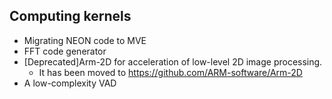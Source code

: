 ## Computing kernels 

- Migrating NEON code to MVE
- FFT code generator
- [Deprecated]Arm-2D for acceleration of low-level 2D image processing.
  - It has been moved to https://github.com/ARM-software/Arm-2D
- A low-complexity VAD
